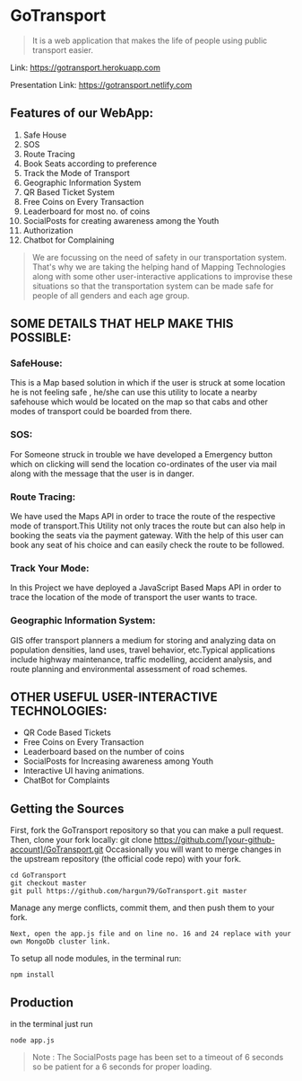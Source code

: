 # GoTransport
> It is a web application that makes the life of people using public transport easier.

Link: https://gotransport.herokuapp.com

Presentation Link: https://gotransport.netlify.com 

## Features of our WebApp: 

1. Safe House
1. SOS
1. Route Tracing
1. Book Seats according to preference 
1. Track the Mode of Transport 
1. Geographic Information System 
1. QR Based Ticket System 
1. Free Coins on Every Transaction 
1. Leaderboard for most no. of coins
1. SocialPosts for creating awareness among the Youth 
1. Authorization
1. Chatbot for Complaining

> We are focussing on the need of safety in our transportation system. That's why we are taking the helping hand of Mapping Technologies along with some other user-interactive applications to improvise these situations so that the transportation system can be made safe for people of all genders and each age group.

## SOME DETAILS THAT HELP MAKE THIS POSSIBLE:

### SafeHouse:
This is a Map based solution in which if the user is struck at some location he is not feeling safe , he/she can use this utility to locate a nearby safehouse which would be located on the map so that cabs and other modes of transport could be boarded from there.

### SOS:
For Someone struck in trouble we have developed a Emergency button which on clicking will send the location co-ordinates of the user via mail along with the message that the user is in danger.

### Route Tracing:
We have used the Maps API in order to trace the route of the respective mode of transport.This Utility not only traces the route but can also help in booking the seats via the payment gateway. With the help of this user can book any seat of his choice and can easily check the route to be followed.

### Track Your Mode:
In this Project we have deployed a JavaScript Based Maps API in order to trace the location of the mode of transport the user wants to trace.

### Geographic Information System:
GIS offer transport planners a medium for storing and analyzing data on population densities, land uses, travel behavior, etc.Typical applications include highway maintenance, traffic modelling, accident analysis, and route planning and environmental assessment of road schemes.

## OTHER USEFUL USER-INTERACTIVE TECHNOLOGIES:
* QR Code Based Tickets
* Free Coins on Every Transaction
* Leaderboard based on the number of coins
* SocialPosts for Increasing awareness among Youth
* Interactive UI having animations.
* ChatBot for Complaints

## Getting the Sources
First, fork the GoTransport repository so that you can make a pull request. Then, clone your fork locally: git clone https://github.com/[your-github-account]/GoTransport.git Occasionally you will want to merge changes in the upstream repository (the official code repo) with your fork.
```
cd GoTransport
git checkout master
git pull https://github.com/hargun79/GoTransport.git master
```
Manage any merge conflicts, commit them, and then push them to your fork.

```
Next, open the app.js file and on line no. 16 and 24 replace with your own MongoDb cluster link.
```

To setup all node modules, in the terminal run:
```
npm install
```
## Production
in the terminal just run
```
node app.js
```
> Note : The SocialPosts page has been set to a timeout of 6 seconds so be patient for a 6 seconds for proper loading.
